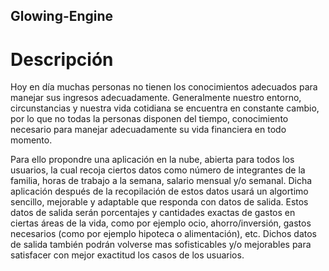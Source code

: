 ## Glowing-Engine

# Descripción

Hoy en día muchas personas no tienen los conocimientos adecuados para manejar sus ingresos adecuadamente. Generalmente nuestro entorno, circunstancias y nuestra vida cotidiana se encuentra en constante cambio, por lo que no todas la personas disponen del tiempo, conocimiento necesario para manejar adecuadamente su vida financiera en todo momento.

Para ello propondre una aplicación en la nube, abierta para todos los usuarios, la cual recoja ciertos datos como número de integrantes de la familia, horas de trabajo a la semana, salario mensual y/o semanal. Dicha aplicación después de la recopilación de estos datos usará un algortimo sencillo, mejorable y adaptable que responda con datos de salida. Estos datos de salida serán porcentajes y cantidades exactas de gastos en ciertas áreas de la vida, como por ejemplo ocio, ahorro/inversión, gastos necesarios (como por ejemplo hipoteca o alimentación), etc. Dichos datos de salida también podrán volverse mas sofisticables y/o mejorables para satisfacer con mejor exactitud los casos de los usuarios.

